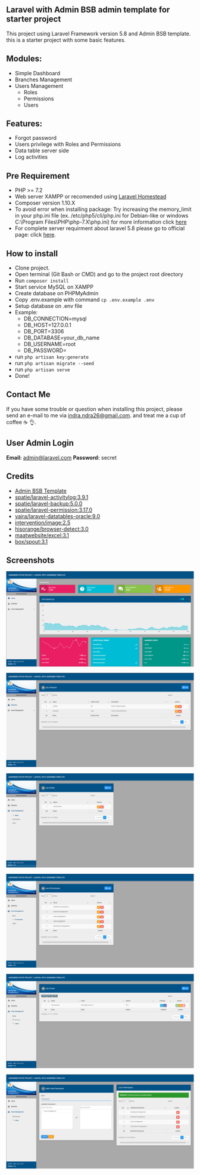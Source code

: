 ## Laravel with Admin BSB admin template for starter project

This project using Laravel Framework version 5.8 and Admin BSB template. this is a starter project with some basic features.

## Modules:

- Simple Dashboard
- Branches Management
- Users Management
  - Roles
  - Permissions
  - Users

## Features:

- Forgot password
- Users privilege with Roles and Permissions
- Data table server side
- Log activities

## Pre Requirement

- PHP >= 7.2
- Web server XAMPP or recomended using [Laravel Homestead](https://laravel.com/docs/5.8/homestead)
- Composer version 1.10.X
- To avoid error when installing package: Try increasing the memory_limit in your php.ini file (ex. /etc/php5/cli/php.ini for Debian-like or windows C:\Program Files\PHP\php-7.X\php.ini) for more information click [here](https://getcomposer.org/doc/articles/troubleshooting.md#memory-limit-errors)
- For complete server requirment about laravel 5.8 please go to official page: click [here](https://laravel.com/docs/5.8#server-requirements).

## How to install

- Clone project.
- Open terminal (Git Bash or CMD) and go to the project root directory 
- Run ``` composer install ```
- Start service MySQL on XAMPP
- Create database on PHPMyAdmin
- Copy .env.example with command ``` cp .env.example .env ```
- Setup database on .env file
- Example:
    - DB_CONNECTION=mysql
    - DB_HOST=127.0.0.1
    - DB_PORT=3306
    - DB_DATABASE=your_db_name
    - DB_USERNAME=root
    - DB_PASSWORD=
- run ``` php artisan key:generate ``` 
- run ``` php artisan migrate --seed ```
- run ``` php artisan serve ``` 
- Done!

## Contact Me

If you have some trouble or question when installing this project, please send an e-mail to me via [indra.ndra26@gmail.com](mailto:indra.ndra26@gmail.com).
and treat me a cup of coffee :coffee: :ok_hand:.

## User Admin Login
**Email:**
admin@laravel.com
**Password:**
secret

## Credits

- [Admin BSB Template](https://github.com/gurayyarar/AdminBSBMaterialDesign)
- [spatie/laravel-activitylog:3.9.1](https://spatie.be/docs/laravel-activitylog/v3/introduction)
- [spatie/laravel-backup:5.0.0](https://spatie.be/docs/laravel-backup/v5/introduction)
- [spatie/laravel-permission:3.17.0](https://spatie.be/docs/laravel-permission/v3/introduction)
- [yajra/laravel-datatables-oracle:9.0](https://yajrabox.com/docs/laravel-datatables/master/installation)
- [intervention/image:2.5](http://image.intervention.io)
- [hisorange/browser-detect:3.0](https://github.com/hisorange/browser-detect)
- [maatwebsite/excel:3.1](https://docs.laravel-excel.com/3.1/getting-started/)
- [box/spout:3.1](https://opensource.box.com/spout/docs/)

## Screenshots
[![Screenshot](public/adminBSB-master/images/screenshot/ss-1.png)](#)

[![Screenshot](public/adminBSB-master/images/screenshot/ss-2.png)](#)

[![Screenshot](public/adminBSB-master/images/screenshot/ss-3.png)](#)

[![Screenshot](public/adminBSB-master/images/screenshot/ss-4.png)](#)

[![Screenshot](public/adminBSB-master/images/screenshot/ss-5.png)](#)

[![Screenshot](public/adminBSB-master/images/screenshot/ss-6.png)](#)